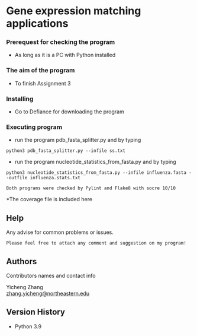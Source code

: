 # Gene expression matching applications
### Prerequest for checking the program
* As long as it is a PC with Python installed

### The aim of the program

* To finish Assignment 3

### Installing

* Go to Defiance for downloading the program 

### Executing program

* run the program pdb_fasta_splitter.py and  by typing 
```
python3 pdb_fasta_splitter.py --infile ss.txt
```
* run the program nucleotide_statistics_from_fasta.py and  by typing 
```
python3 nucleotide_statistics_from_fasta.py --infile influenza.fasta --outfile influenza.stats.txt
```

```
Both programs were checked by Pylint and Flake8 with socre 10/10
```
*The coverage file is included here

## Help

Any advise for common problems or issues.
```
Please feel free to attach any comment and suggestion on my program!
```

## Authors

Contributors names and contact info

Yicheng Zhang  
zhang.yicheng@northeastern.edu

## Version History

* Python 3.9
